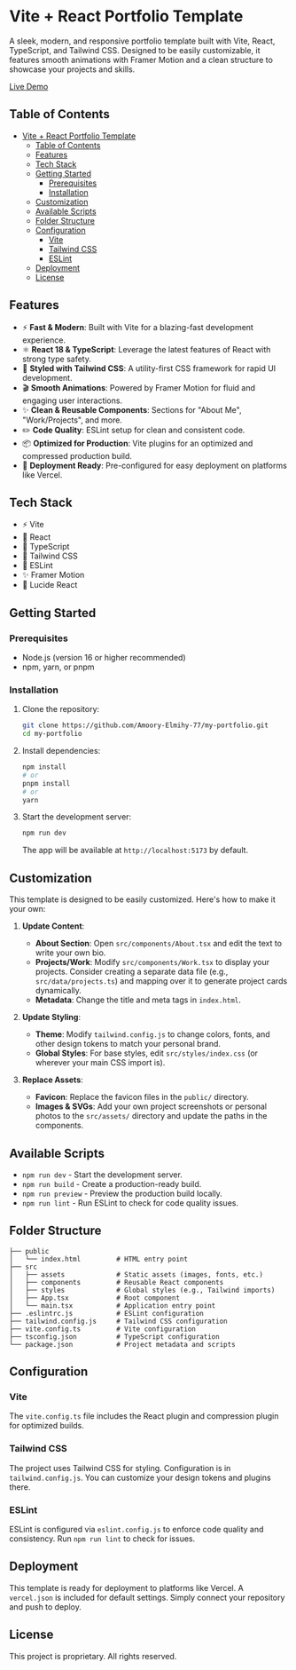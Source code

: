# Vite + React Portfolio Template

A sleek, modern, and responsive portfolio template built with Vite, React, TypeScript, and Tailwind CSS. Designed to be easily customizable, it features smooth animations with Framer Motion and a clean structure to showcase your projects and skills.

[Live Demo](https://your-demo-link.com)

## Table of Contents

- [Vite + React Portfolio Template](#vite--react-portfolio-template)
  - [Table of Contents](#table-of-contents)
  - [Features](#features)
  - [Tech Stack](#tech-stack)
  - [Getting Started](#getting-started)
    - [Prerequisites](#prerequisites)
    - [Installation](#installation)
  - [Customization](#customization)
  - [Available Scripts](#available-scripts)
  - [Folder Structure](#folder-structure)
  - [Configuration](#configuration)
    - [Vite](#vite)
    - [Tailwind CSS](#tailwind-css)
    - [ESLint](#eslint)
  - [Deployment](#deployment)
  - [License](#license)

## Features

- ⚡️ **Fast & Modern**: Built with Vite for a blazing-fast development experience.
- ⚛️ **React 18 & TypeScript**: Leverage the latest features of React with strong type safety.
- 🎨 **Styled with Tailwind CSS**: A utility-first CSS framework for rapid UI development.
- 🎬 **Smooth Animations**: Powered by Framer Motion for fluid and engaging user interactions.
- ✨ **Clean & Reusable Components**: Sections for "About Me", "Work/Projects", and more.
- ✏️ **Code Quality**: ESLint setup for clean and consistent code.
- 📦 **Optimized for Production**: Vite plugins for an optimized and compressed production build.
- 🚀 **Deployment Ready**: Pre-configured for easy deployment on platforms like Vercel.

## Tech Stack

- ⚡ Vite
- 🔵 React
- 📄 TypeScript
- 🎨 Tailwind CSS
- 🐪 ESLint
- ✨ Framer Motion
- 🗿 Lucide React

## Getting Started

### Prerequisites

- Node.js (version 16 or higher recommended)
- npm, yarn, or pnpm

### Installation

1.  Clone the repository:
    ```bash
    git clone https://github.com/Amoory-Elmihy-77/my-portfolio.git
    cd my-portfolio
    ```

2.  Install dependencies:
    ```bash
    npm install
    # or
    pnpm install
    # or
    yarn
    ```

3.  Start the development server:
    ```bash
    npm run dev
    ```

    The app will be available at `http://localhost:5173` by default.

## Customization

This template is designed to be easily customized. Here's how to make it your own:

1.  **Update Content**:
    *   **About Section**: Open `src/components/About.tsx` and edit the text to write your own bio.
    *   **Projects/Work**: Modify `src/components/Work.tsx` to display your projects. Consider creating a separate data file (e.g., `src/data/projects.ts`) and mapping over it to generate project cards dynamically.
    *   **Metadata**: Change the title and meta tags in `index.html`.

2.  **Update Styling**:
    *   **Theme**: Modify `tailwind.config.js` to change colors, fonts, and other design tokens to match your personal brand.
    *   **Global Styles**: For base styles, edit `src/styles/index.css` (or wherever your main CSS import is).

3.  **Replace Assets**:
    *   **Favicon**: Replace the favicon files in the `public/` directory.
    *   **Images & SVGs**: Add your own project screenshots or personal photos to the `src/assets/` directory and update the paths in the components.

## Available Scripts

- `npm run dev` - Start the development server.
- `npm run build` - Create a production-ready build.
- `npm run preview` - Preview the production build locally.
- `npm run lint` - Run ESLint to check for code quality issues.

## Folder Structure

```
├── public
│   └── index.html         # HTML entry point
├── src
│   ├── assets             # Static assets (images, fonts, etc.)
│   ├── components         # Reusable React components
│   ├── styles             # Global styles (e.g., Tailwind imports)
│   ├── App.tsx            # Root component
│   └── main.tsx           # Application entry point
├── .eslintrc.js           # ESLint configuration
├── tailwind.config.js     # Tailwind CSS configuration
├── vite.config.ts         # Vite configuration
├── tsconfig.json          # TypeScript configuration
└── package.json           # Project metadata and scripts
```

## Configuration

### Vite

The `vite.config.ts` file includes the React plugin and compression plugin for optimized builds.

### Tailwind CSS

The project uses Tailwind CSS for styling. Configuration is in `tailwind.config.js`. You can customize your design tokens and plugins there.

### ESLint

ESLint is configured via `eslint.config.js` to enforce code quality and consistency. Run `npm run lint` to check for issues.

## Deployment

This template is ready for deployment to platforms like Vercel. A `vercel.json` is included for default settings. Simply connect your repository and push to deploy.

## License

This project is proprietary. All rights reserved.